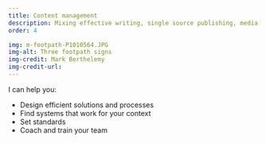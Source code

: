```yaml
---
title: Content management
description: Mixing effective writing, single source publishing, media asset management and the publishing lifecycle
order: 4

img: m-footpath-P1010564.JPG
img-alt: Three footpath signs
img-credit: Mark Berthelemy
img-credit-url: 
---
```

I can help you:

- Design efficient solutions and processes
- Find systems that work for your context
- Set standards
- Coach and train your team